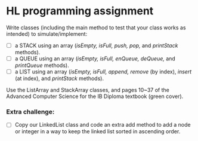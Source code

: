 # HL programming assignment

Write classes (including the main method to test that your class works as intended) to simulate/implement:

- [ ] a STACK using an array (*isEmpty, isFull, push, pop,* and *printStack* methods).
- [ ] a QUEUE using an array (*isEmpty, isFull, enQueue, deQueue,* and *printQueue* methods).
- [ ] a LIST using an array (*isEmpty, isFull, append, remove* (by index), *insert* (at index), and *printStack* methods).

Use the ListArray and StackArray classes, and pages 10~37 of the Advanced Computer Science for the IB Diploma textbook (green cover).

### Extra challenge:
- [ ] Copy our LinkedList class and code an extra add method to add a node or integer in a way to keep the linked list sorted in ascending order.